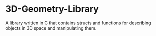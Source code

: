 # 3D-Geometry-Library
A library written in C that contains structs and functions for describing objects in 3D space and manipulating them.
